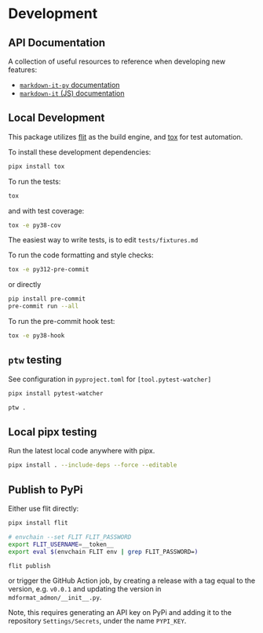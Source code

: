 # Development

## API Documentation

A collection of useful resources to reference when developing new features:

- [`markdown-it-py` documentation](https://markdown-it-py.readthedocs.io/en/latest/using.html)
- [`markdown-it` (JS) documentation](https://markdown-it.github.io/markdown-it)

## Local Development

This package utilizes [flit](https://flit.readthedocs.io) as the build engine, and [tox](https://tox.readthedocs.io) for test automation.

To install these development dependencies:

```bash
pipx install tox
```

To run the tests:

```bash
tox
```

and with test coverage:

```bash
tox -e py38-cov
```

The easiest way to write tests, is to edit `tests/fixtures.md`

To run the code formatting and style checks:

```bash
tox -e py312-pre-commit
```

or directly

```bash
pip install pre-commit
pre-commit run --all
```

To run the pre-commit hook test:

```bash
tox -e py38-hook
```

## `ptw` testing

See configuration in `pyproject.toml` for `[tool.pytest-watcher]`

```sh
pipx install pytest-watcher

ptw .
```

## Local pipx testing

Run the latest local code anywhere with pipx.

```sh
pipx install . --include-deps --force --editable
```

## Publish to PyPi

Either use flit directly:

```bash
pipx install flit

# envchain --set FLIT FLIT_PASSWORD
export FLIT_USERNAME=__token__
export eval $(envchain FLIT env | grep FLIT_PASSWORD=)

flit publish
```

or trigger the GitHub Action job, by creating a release with a tag equal to the version, e.g. `v0.0.1` and updating the version in `mdformat_admon/__init__.py`.

Note, this requires generating an API key on PyPi and adding it to the repository `Settings/Secrets`, under the name `PYPI_KEY`.
